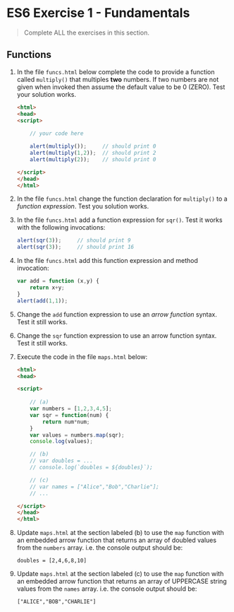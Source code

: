 # ES6 Exercise  1 - Fundamentals

> Complete ALL the exercises in this section.

## Functions

1.  In the file `funcs.html` below complete the code to provide a function called ``multiply()`` that multiples **two** numbers.
    If two numbers are not given when invoked then assume the default value to be 0 (ZERO).  Test your solution works.

    ```html
    <html>  
    <head>
    <script>   
        
        // your code here

        alert(multiply());     // should print 0
        alert(multiply(1,2));  // should print 2
        alert(multiply(2));    // should print 0
    
    </script>
    </head>
    </html>

    ```

1.  In the file `funcs.html` change the function declaration for ``multiply()`` to a *function expression*. Test you solution works.

1.  In the file `funcs.html` add a function expression for ``sqr()``.  Test it works with the following invocations:

    ```javascript
    alert(sqr(3));     // should print 9
    alert(sqr(3));     // should print 16

    ```

1.  In the file `funcs.html` add this function expression and method invocation:

    ```javascript 
    var add = function (x,y) { 
        return x+y;
    }
    alert(add(1,1));

    ```

1.  Change the ``add`` function expression to use an *arrow function* syntax.  Test it still works.

1.  Change the ``sqr`` function expression to use an arrow function syntax.  Test it still works.

1.  Execute the code in the file `maps.html` below:

    ```html
    <html>  
    <head>
    
    <script>   
        
        // (a)
        var numbers = [1,2,3,4,5];
        var sqr = function(num) {
            return num*num;
        }
        var values = numbers.map(sqr);
        console.log(values);

        // (b)
        // var doubles = ...
        // console.log(`doubles = ${doubles}`);

        // (c)
        // var names = ["Alice","Bob","Charlie"];
        // ...        

    </script>
    </head>
    </html>

    ```

1.  Update ``maps.html`` at the section labeled (b) to use the ``map`` function with an embedded arrow function that returns an array of doubled values 
    from the ``numbers`` array. i.e. the console output should be:
    
    ```
    doubles = [2,4,6,8,10]
    
    ```

1.  Update ``maps.html`` at the section labeled (c) to use the ``map`` function with an embedded arrow function that returns an array of UPPERCASE string values 
    from the ``names`` array.  i.e. the console output should be:

    ```
    ["ALICE","BOB","CHARLIE"]

    ```
